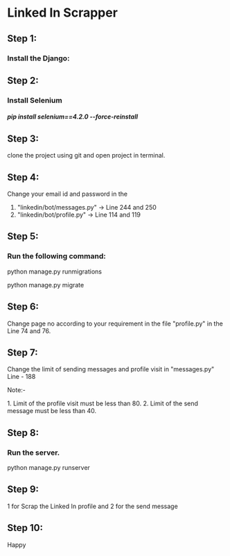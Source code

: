 # Linked In Scrapper

<h2>Step 1:</h2>

<p><h3>Install the Django:</h3></p>

<h2>Step 2:</h2>

<p><h3>Install Selenium</h3></p>

<h5>pip install selenium==4.2.0 --force-reinstall</h5>

<h2>Step 3:</h2>

<p>clone the project using git and open project in terminal.</p>

<h2>Step 4:</h2>

<p>Change your email id and password in the </p>

1. "linkedin/bot/messages.py" -> Line 244 and 250
2. "linkedin/bot/profile.py" -> Line 114 and 119

<h2>Step 5:</h2>

<p><h3>Run the following command:</h3></p>

python manage.py runmigrations

python manage.py migrate

<h2>Step 6:</h2>

<p>Change page no according to your requirement in the file "profile.py" in the Line 74 and 76.</p>

<h2>Step 7:</h2>

<p>Change the limit of sending messages and profile visit in "messages.py" Line - 188</p>

<p>Note:- </p>
1. Limit of the profile visit must be less than 80.
2. Limit of the send message must be less than 40.

<h2>Step 8:</h2>
<p><h3>Run the server.</h3></p>

python manage.py runserver

<h2>Step 9:</h2>

<p>1 for Scrap the Linked In profile and 2 for the send message</p>

<h2>Step 10:</h2>

<p>Happy</p>